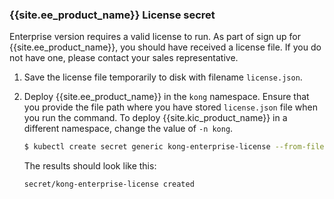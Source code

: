 ### {{site.ee_product_name}} License secret

Enterprise version requires a valid license to run.
As part of sign up for {{site.ee_product_name}}, you should have received a license file.
If you do not have one, please contact your sales representative.
1. Save the license file temporarily to disk with filename `license.json`.
1. Deploy {{site.ee_product_name}} in the `kong` namespace.
   Ensure that you provide the file path where you have stored `license.json` file when you run the command. To deploy {{site.kic_product_name}} in a different namespace, change the value of `-n kong`.

    ```bash
    $ kubectl create secret generic kong-enterprise-license --from-file=license=./license.json -n kong
    ```
    The results should look like this:
    
    ```text
    secret/kong-enterprise-license created
    ```
